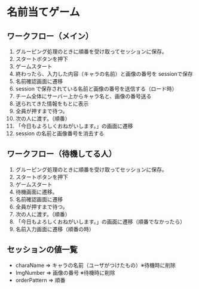 # 名前当てゲーム

## ワークフロー（メイン）

1. グルーピング処理のときに順番を受け取ってセッションに保存。
1. スタートボタンを押下
1. ゲームスタート
1. 終わったら、入力した内容（キャラの名前）と画像の番号を sessionで保存
1. 名前確認画面に遷移
1. session で保存されている名前と画像の番号を送信する（ロード時）
1. チーム全体にサーバー上からキャラ名と、画像の番号送る
1. 送られてきた情報をもとに表示
1. 全員が押すまで待つ。
1. 次の人に渡す。（順番）
1. 「今日もよろしくおねがいします。」の画面に遷移
1. session の名前と画像番号を消去する

## ワークフロー（待機してる人）

1. グルーピング処理のときに順番を受け取ってセッションに保存。
1. スタートボタンを押下
1. ゲームスタート
1. 待機画面に遷移。
1. 名前確認画面に遷移
1. 全員が押すまで待つ。
1. 次の人に渡す。（順番）
1. 「今日もよろしくおねがいします。」の画面に遷移（順番でなかったら）
1. 名前入力画面に遷移（順番の時）

## セッションの値一覧

-   charaName => キャラの名前（ユーザがつけたもの）※待機時に削除
-   ImgNumber => 画像の番号 ※待機時に削除
-   orderPattern => 順番